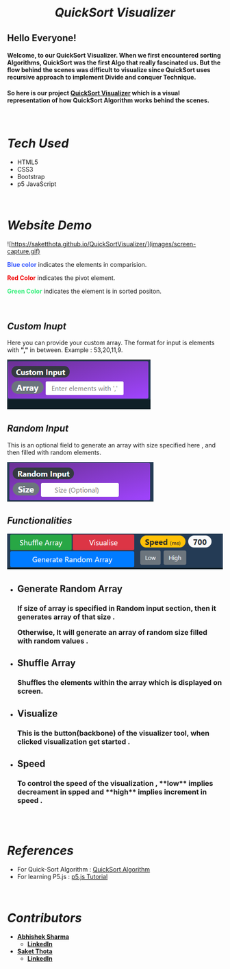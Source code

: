 <h1 align="center"> 

**_QuickSort Visualizer_** </h1>    

## Hello Everyone!

<h4>
Welcome, to our QuickSort Visualizer.
When we first encountered sorting Algorithms, QuickSort was the first Algo that really fascinated us. But the flow behind the scenes was difficult to visualize since QuickSort uses recursive approach to implement Divide and conquer Technique.
<br> 
</h4>

<h4>

So here is our project [QuickSort Visualizer](https://saketthota.github.io/QuickSortVisualizer/) which is a visual representation of how QuickSort Algorithm works behind the scenes.

</h4>
<br>

# _**Tech Used**_
* HTML5
* CSS3
* Bootstrap
* p5 JavaScript

<br>

# _**Website Demo**_

![https://saketthota.github.io/QuickSortVisualizer/](images/screen-capture.gif)

			
**<span style="color:#3b5bff">Blue color</span>** indicates the elements in comparision.

**<span style="color:#F00000">Red Color</span>**  indicates the pivot element.

**<span style="color:#38ef7d">Green Color</span>** indicates the element is in sorted positon. 

<br>

## *Custom Inupt*

Here you can provide your custom array. The format for input is elements with **","** in between. Example : 53,20,11,9.

![](images/custom.png)

## *Random Input*

This is an optional field to generate an array with size specified here , and then filled with random elements.

![](images/random.png)


## *Functionalities*
![](images/functions.png)
* ## Generate Random Array

    <h3>If size of array is specified in Random input section, then it generates array of that size .

    Otherwise, It will generate an array of random size filled with random values . </h3>

* ## Shuffle Array

    <h3>Shuffles the elements within the array which is displayed on screen. </h3>
* ## Visualize

    <h3>This is the button(backbone) of the visualizer tool, when clicked visualization get started .</h3>
* ## Speed

    <h3>
	To control the speed of the visualization , **low** implies decreament in spped and **high** implies increment in speed .
    </h3>
<br>
<br>


# _**References**_

* For Quick-Sort Algorithm : [QuickSort Algorithm](https://www.geeksforgeeks.org/quick-sort/)
* For learning P5.js : [p5.js Tutorial](https://www.youtube.com/watch?v=HerCR8bw_GE&list=PLRqwX-V7Uu6Zy51Q-x9tMWIv9cueOFTFA)

<br>

# _**Contributors**_
<strong>

* [Abhishek Sharma](https://github.com/Abhi-tech-09)
    * [LinkedIn](https://www.google.com)
* [Saket Thota](https://github.com/SaketThota)
    * [LinkedIn](https://www.linkedin.com/in/saket-thota-163227192)

</strong> 
